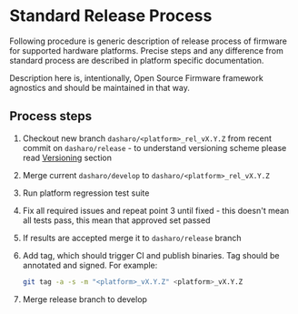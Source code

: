 # Standard Release Process

Following procedure is generic description of release process of firmware for
supported hardware platforms. Precise steps and any difference from standard
process are described in platform specific documentation.

Description here is, intentionally, Open Source Firmware framework agnostics
and should be maintained in that way.

## Process steps

1. Checkout new branch `dasharo/<platform>_rel_vX.Y.Z` from recent commit on
   `dasharo/release` - to understand versioning scheme please read
   [Versioning](versioning.md) section
2. Merge current `dasharo/develop` to `dasharo/<platform>_rel_vX.Y.Z`
3. Run platform regression test suite
4. Fix all required issues and repeat point 3 until fixed - this doesn't mean
   all tests pass, this mean that approved set passed
5. If results are accepted merge it to `dasharo/release` branch
6. Add tag, which should trigger CI and publish binaries. Tag should be
   annotated and signed. For example:

    ```bash
    git tag -a -s -m "<platform>_vX.Y.Z" <platform>_vX.Y.Z
    ```

7. Merge release branch to develop
